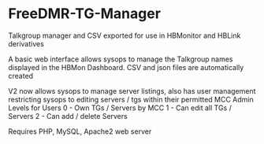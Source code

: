 # FreeDMR-TG-Manager
Talkgroup manager and CSV exported for use in HBMonitor and HBLink derivatives

A basic web interface allows sysops to manage the Talkgroup names displayed in the HBMon Dashboard. CSV and json files are automatically created

V2 now allows sysops to manage server listings, also has user management restricting sysops to editing servers / tgs within their permitted MCC
Admin Levels for Users
0 - Own TGs / Servers by MCC
1 - Can edit all TGs / Servers
2 - Can add / delete Servers

Requires PHP, MySQL, Apache2 web server

